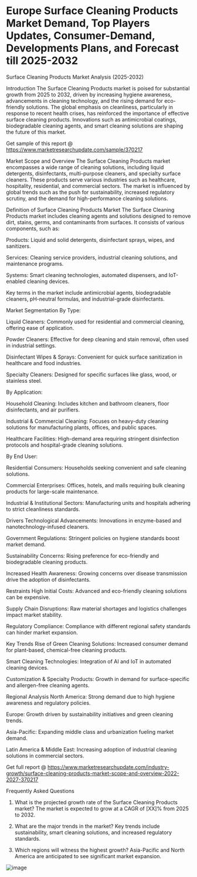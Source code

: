 # Europe Surface Cleaning Products Market Demand, Top Players Updates, Consumer-Demand, Developments Plans, and Forecast till 2025-2032
Surface Cleaning Products Market Analysis (2025-2032)

Introduction
The Surface Cleaning Products market is poised for substantial growth from 2025 to 2032, driven by increasing hygiene awareness, advancements in cleaning technology, and the rising demand for eco-friendly solutions. The global emphasis on cleanliness, particularly in response to recent health crises, has reinforced the importance of effective surface cleaning products. Innovations such as antimicrobial coatings, biodegradable cleaning agents, and smart cleaning solutions are shaping the future of this market.

Get sample of this report @ https://www.marketresearchupdate.com/sample/370217 

Market Scope and Overview
The Surface Cleaning Products market encompasses a wide range of cleaning solutions, including liquid detergents, disinfectants, multi-purpose cleaners, and specialty surface cleaners. These products serve various industries such as healthcare, hospitality, residential, and commercial sectors. The market is influenced by global trends such as the push for sustainability, increased regulatory scrutiny, and the demand for high-performance cleaning solutions.

Definition of Surface Cleaning Products Market
The Surface Cleaning Products market includes cleaning agents and solutions designed to remove dirt, stains, germs, and contaminants from surfaces. It consists of various components, such as:

Products: Liquid and solid detergents, disinfectant sprays, wipes, and sanitizers.

Services: Cleaning service providers, industrial cleaning solutions, and maintenance programs.

Systems: Smart cleaning technologies, automated dispensers, and IoT-enabled cleaning devices.

Key terms in the market include antimicrobial agents, biodegradable cleaners, pH-neutral formulas, and industrial-grade disinfectants.

Market Segmentation
By Type:

Liquid Cleaners: Commonly used for residential and commercial cleaning, offering ease of application.

Powder Cleaners: Effective for deep cleaning and stain removal, often used in industrial settings.

Disinfectant Wipes & Sprays: Convenient for quick surface sanitization in healthcare and food industries.

Specialty Cleaners: Designed for specific surfaces like glass, wood, or stainless steel.

By Application:

Household Cleaning: Includes kitchen and bathroom cleaners, floor disinfectants, and air purifiers.

Industrial & Commercial Cleaning: Focuses on heavy-duty cleaning solutions for manufacturing plants, offices, and public spaces.

Healthcare Facilities: High-demand area requiring stringent disinfection protocols and hospital-grade cleaning solutions.

By End User:

Residential Consumers: Households seeking convenient and safe cleaning solutions.

Commercial Enterprises: Offices, hotels, and malls requiring bulk cleaning products for large-scale maintenance.

Industrial & Institutional Sectors: Manufacturing units and hospitals adhering to strict cleanliness standards.

Drivers
Technological Advancements: Innovations in enzyme-based and nanotechnology-infused cleaners.

Government Regulations: Stringent policies on hygiene standards boost market demand.

Sustainability Concerns: Rising preference for eco-friendly and biodegradable cleaning products.

Increased Health Awareness: Growing concerns over disease transmission drive the adoption of disinfectants.

Restraints
High Initial Costs: Advanced and eco-friendly cleaning solutions can be expensive.

Supply Chain Disruptions: Raw material shortages and logistics challenges impact market stability.

Regulatory Compliance: Compliance with different regional safety standards can hinder market expansion.

Key Trends
Rise of Green Cleaning Solutions: Increased consumer demand for plant-based, chemical-free cleaning products.

Smart Cleaning Technologies: Integration of AI and IoT in automated cleaning devices.

Customization & Specialty Products: Growth in demand for surface-specific and allergen-free cleaning agents.

Regional Analysis
North America: Strong demand due to high hygiene awareness and regulatory policies.

Europe: Growth driven by sustainability initiatives and green cleaning trends.

Asia-Pacific: Expanding middle class and urbanization fueling market demand.

Latin America & Middle East: Increasing adoption of industrial cleaning solutions in commercial sectors.

Get full report @ https://www.marketresearchupdate.com/industry-growth/surface-cleaning-products-market-scope-and-overview-2022-2027-370217 

Frequently Asked Questions
1. What is the projected growth rate of the Surface Cleaning Products market?
The market is expected to grow at a CAGR of [XX]% from 2025 to 2032.

2. What are the major trends in the market?
Key trends include sustainability, smart cleaning solutions, and increased regulatory standards.

3. Which regions will witness the highest growth?
Asia-Pacific and North America are anticipated to see significant market expansion.

![image](https://github.com/user-attachments/assets/5d134bf7-921f-4e77-a927-f0ff7a125b4c)
